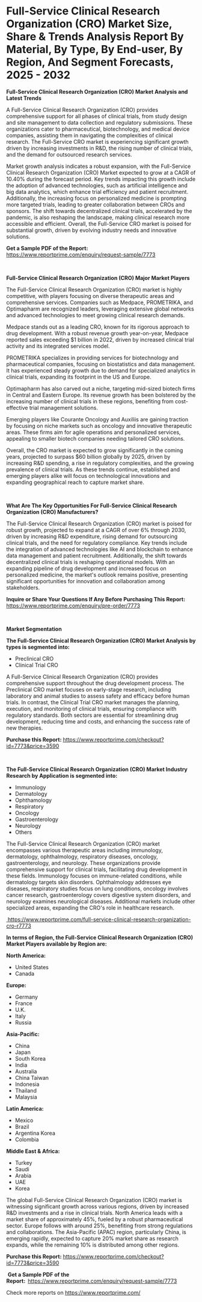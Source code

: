 <p><h1>Full-Service Clinical Research Organization (CRO) Market Size, Share & Trends Analysis Report By Material, By Type, By End-user, By Region, And Segment Forecasts, 2025 - 2032</h1></p><p><strong>Full-Service Clinical Research Organization (CRO) Market Analysis and Latest Trends</strong></p>
<p><p>A Full-Service Clinical Research Organization (CRO) provides comprehensive support for all phases of clinical trials, from study design and site management to data collection and regulatory submissions. These organizations cater to pharmaceutical, biotechnology, and medical device companies, assisting them in navigating the complexities of clinical research. The Full-Service CRO market is experiencing significant growth driven by increasing investments in R&D, the rising number of clinical trials, and the demand for outsourced research services.</p><p>Market growth analysis indicates a robust expansion, with the Full-Service Clinical Research Organization (CRO) Market expected to grow at a CAGR of 10.40% during the forecast period. Key trends impacting this growth include the adoption of advanced technologies, such as artificial intelligence and big data analytics, which enhance trial efficiency and patient recruitment. Additionally, the increasing focus on personalized medicine is prompting more targeted trials, leading to greater collaboration between CROs and sponsors. The shift towards decentralized clinical trials, accelerated by the pandemic, is also reshaping the landscape, making clinical research more accessible and efficient. Overall, the Full-Service CRO market is poised for substantial growth, driven by evolving industry needs and innovative solutions.</p></p>
<p><strong>Get a Sample PDF of the Report:&nbsp;</strong> <a href="https://www.reportprime.com/enquiry/request-sample/7773?utm_campaign=3579&utm_medium=2&utm_source=Github&utm_content=ia&utm_term=19032025&utm_id=full-service-clinical-research-organization-cro">https://www.reportprime.com/enquiry/request-sample/7773</a></p>
<p>&nbsp;</p>
<p><strong>Full-Service Clinical Research Organization (CRO) Major Market Players</strong></p>
<p><p>The Full-Service Clinical Research Organization (CRO) market is highly competitive, with players focusing on diverse therapeutic areas and comprehensive services. Companies such as Medpace, PROMETRIKA, and Optimapharm are recognized leaders, leveraging extensive global networks and advanced technologies to meet growing clinical research demands.</p><p>Medpace stands out as a leading CRO, known for its rigorous approach to drug development. With a robust revenue growth year-on-year, Medpace reported sales exceeding $1 billion in 2022, driven by increased clinical trial activity and its integrated services model.</p><p>PROMETRIKA specializes in providing services for biotechnology and pharmaceutical companies, focusing on biostatistics and data management. It has experienced steady growth due to demand for specialized analytics in clinical trials, expanding its footprint in the US and Europe.</p><p>Optimapharm has also carved out a niche, targeting mid-sized biotech firms in Central and Eastern Europe. Its revenue growth has been bolstered by the increasing number of clinical trials in these regions, benefiting from cost-effective trial management solutions.</p><p>Emerging players like Courante Oncology and Auxiliis are gaining traction by focusing on niche markets such as oncology and innovative therapeutic areas. These firms aim for agile operations and personalized services, appealing to smaller biotech companies needing tailored CRO solutions.</p><p>Overall, the CRO market is expected to grow significantly in the coming years, projected to surpass $60 billion globally by 2025, driven by increasing R&D spending, a rise in regulatory complexities, and the growing prevalence of clinical trials. As these trends continue, established and emerging players alike will focus on technological innovations and expanding geographical reach to capture market share.</p></p>
<p>&nbsp;</p>
<p><strong>What Are The Key Opportunities For Full-Service Clinical Research Organization (CRO) Manufacturers?</strong></p>
<p><p>The Full-Service Clinical Research Organization (CRO) market is poised for robust growth, projected to expand at a CAGR of over 6% through 2030, driven by increasing R&D expenditure, rising demand for outsourcing clinical trials, and the need for regulatory compliance. Key trends include the integration of advanced technologies like AI and blockchain to enhance data management and patient recruitment. Additionally, the shift towards decentralized clinical trials is reshaping operational models. With an expanding pipeline of drug development and increased focus on personalized medicine, the market's outlook remains positive, presenting significant opportunities for innovation and collaboration among stakeholders.</p></p>
<p><strong>Inquire or Share Your Questions If Any Before Purchasing This Report:</strong> <a href="https://www.reportprime.com/enquiry/pre-order/7773?utm_campaign=3579&utm_medium=2&utm_source=Github&utm_content=ia&utm_term=19032025&utm_id=full-service-clinical-research-organization-cro">https://www.reportprime.com/enquiry/pre-order/7773</a></p>
<p>&nbsp;</p>
<p><strong>Market Segmentation</strong></p>
<p><strong>The Full-Service Clinical Research Organization (CRO) Market Analysis by types is segmented into:</strong></p>
<p><ul><li>Preclinical CRO</li><li>Clinical Trial CRO</li></ul></p>
<p><p>A Full-Service Clinical Research Organization (CRO) provides comprehensive support throughout the drug development process. The Preclinical CRO market focuses on early-stage research, including laboratory and animal studies to assess safety and efficacy before human trials. In contrast, the Clinical Trial CRO market manages the planning, execution, and monitoring of clinical trials, ensuring compliance with regulatory standards. Both sectors are essential for streamlining drug development, reducing time and costs, and enhancing the success rate of new therapies.</p></p>
<p><strong>Purchase this Report:&nbsp;</strong><a href="https://www.reportprime.com/checkout?id=7773&price=3590&utm_campaign=3579&utm_medium=2&utm_source=Github&utm_content=ia&utm_term=19032025&utm_id=full-service-clinical-research-organization-cro">https://www.reportprime.com/checkout?id=7773&price=3590</a></p>
<p>&nbsp;</p>
<p><strong>The Full-Service Clinical Research Organization (CRO) Market Industry Research by Application is segmented into:</strong></p>
<p><ul><li>Immunology</li><li>Dermatology</li><li>Ophthamology</li><li>Respiratory</li><li>Oncology</li><li>Gastroenterology</li><li>Neurology</li><li>Others</li></ul></p>
<p><p>The Full-Service Clinical Research Organization (CRO) market encompasses various therapeutic areas including immunology, dermatology, ophthalmology, respiratory diseases, oncology, gastroenterology, and neurology. These organizations provide comprehensive support for clinical trials, facilitating drug development in these fields. Immunology focuses on immune-related conditions, while dermatology targets skin disorders. Ophthalmology addresses eye diseases, respiratory studies focus on lung conditions, oncology involves cancer research, gastroenterology covers digestive system disorders, and neurology examines neurological diseases. Additional markets include other specialized areas, expanding the CRO's role in healthcare research.</p></p>
<p><a href="https://www.reportprime.com/full-service-clinical-research-organization-cro-r7773?utm_campaign=3579&utm_medium=2&utm_source=Github&utm_content=ia&utm_term=19032025&utm_id=full-service-clinical-research-organization-cro">&nbsp;https://www.reportprime.com/full-service-clinical-research-organization-cro-r7773</a></p>
<p><strong>In terms of Region, the Full-Service Clinical Research Organization (CRO) Market Players available by Region are:</strong></p>
<p>
    <p> <strong> North America: </strong>
        <ul>
            <li>United States</li>
            <li>Canada</li>
        </ul>
        </p> 
    <p> <strong> Europe: </strong>
        <ul>
            <li>Germany</li>
            <li>France</li>
            <li>U.K.</li>
            <li>Italy</li>
            <li>Russia</li>
        </ul>
        </p> 
    <p> <strong> Asia-Pacific: </strong>
        <ul>
            <li>China</li>
            <li>Japan</li>
            <li>South Korea</li>
            <li>India</li>
            <li>Australia</li>
            <li>China Taiwan</li>
            <li>Indonesia</li>
            <li>Thailand</li>
            <li>Malaysia</li>
        </ul>
        </p> 
    <p> <strong> Latin America: </strong>
        <ul>
            <li>Mexico</li>
            <li>Brazil</li>
            <li>Argentina Korea</li>
            <li>Colombia</li>
        </ul>
        </p> 
    <p> <strong> Middle East & Africa: </strong>
        <ul>
            <li>Turkey</li>
            <li>Saudi</li>
            <li>Arabia</li>
            <li>UAE</li>
            <li>Korea</li>
        </ul>
    </p>
    </p>
<p><p>The global Full-Service Clinical Research Organization (CRO) market is witnessing significant growth across various regions, driven by increased R&D investments and a rise in clinical trials. North America leads with a market share of approximately 45%, fueled by a robust pharmaceutical sector. Europe follows with around 25%, benefiting from strong regulations and collaborations. The Asia-Pacific (APAC) region, particularly China, is emerging rapidly, expected to capture 20% market share as research expands, while the remaining 10% is distributed among other regions.</p></p>
<p><strong>Purchase this Report: </strong><a href="https://www.reportprime.com/checkout?id=7773&price=3590&utm_campaign=3579&utm_medium=2&utm_source=Github&utm_content=ia&utm_term=19032025&utm_id=full-service-clinical-research-organization-cro">https://www.reportprime.com/checkout?id=7773&price=3590</a></p>
<p>&nbsp;<strong>Get a Sample PDF of the Report:&nbsp;&nbsp;</strong><a href="https://www.reportprime.com/enquiry/request-sample/7773?utm_campaign=3579&utm_medium=2&utm_source=Github&utm_content=ia&utm_term=19032025&utm_id=full-service-clinical-research-organization-cro">https://www.reportprime.com/enquiry/request-sample/7773</a></p>
<p><strong></strong></p>
<p>Check more reports on <a href="https://www.reportprime.com/?utm_campaign=3579&utm_medium=2&utm_source=Github&utm_content=ia&utm_term=19032025&utm_id=full-service-clinical-research-organization-cro">https://www.reportprime.com/</a></p>